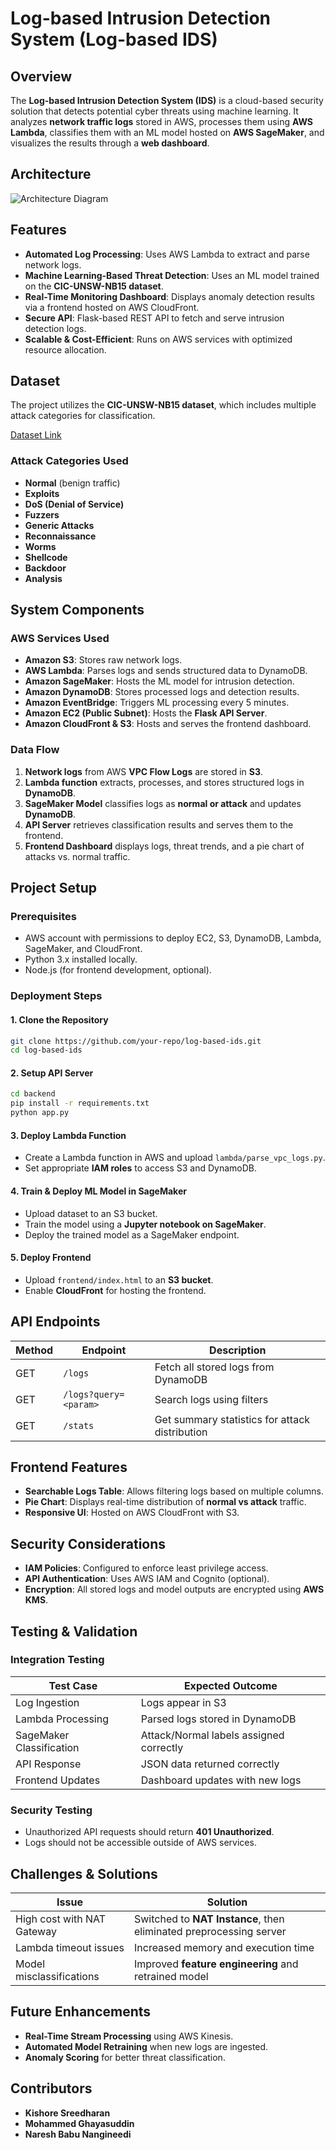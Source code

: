 # Log-based Intrusion Detection System (Log-based IDS)

## Overview
The **Log-based Intrusion Detection System (IDS)** is a cloud-based security solution that detects potential cyber threats using machine learning. It analyzes **network traffic logs** stored in AWS, processes them using **AWS Lambda**, classifies them with an ML model hosted on **AWS SageMaker**, and visualizes the results through a **web dashboard**.

## Architecture
![Architecture Diagram](https://github.com/user-attachments/assets/1d01b27f-aaae-44f5-8a22-2be82c8afce1)

## Features
- **Automated Log Processing**: Uses AWS Lambda to extract and parse network logs.
- **Machine Learning-Based Threat Detection**: Uses an ML model trained on the **CIC-UNSW-NB15 dataset**.
- **Real-Time Monitoring Dashboard**: Displays anomaly detection results via a frontend hosted on AWS CloudFront.
- **Secure API**: Flask-based REST API to fetch and serve intrusion detection logs.
- **Scalable & Cost-Efficient**: Runs on AWS services with optimized resource allocation.

## Dataset
The project utilizes the **CIC-UNSW-NB15 dataset**, which includes multiple attack categories for classification.

[Dataset Link](https://www.unb.ca/cic/datasets/cic-unsw-nb15.html)

### Attack Categories Used
- **Normal** (benign traffic)
- **Exploits**
- **DoS (Denial of Service)**
- **Fuzzers**
- **Generic Attacks**
- **Reconnaissance**
- **Worms**
- **Shellcode**
- **Backdoor**
- **Analysis**

## System Components
### AWS Services Used
- **Amazon S3**: Stores raw network logs.
- **AWS Lambda**: Parses logs and sends structured data to DynamoDB.
- **Amazon SageMaker**: Hosts the ML model for intrusion detection.
- **Amazon DynamoDB**: Stores processed logs and detection results.
- **Amazon EventBridge**: Triggers ML processing every 5 minutes.
- **Amazon EC2 (Public Subnet)**: Hosts the **Flask API Server**.
- **Amazon CloudFront & S3**: Hosts and serves the frontend dashboard.

### Data Flow
1. **Network logs** from AWS **VPC Flow Logs** are stored in **S3**.
2. **Lambda function** extracts, processes, and stores structured logs in **DynamoDB**.
3. **SageMaker Model** classifies logs as **normal or attack** and updates **DynamoDB**.
4. **API Server** retrieves classification results and serves them to the frontend.
5. **Frontend Dashboard** displays logs, threat trends, and a pie chart of attacks vs. normal traffic.

## Project Setup
### Prerequisites
- AWS account with permissions to deploy EC2, S3, DynamoDB, Lambda, SageMaker, and CloudFront.
- Python 3.x installed locally.
- Node.js (for frontend development, optional).

### Deployment Steps
#### 1. Clone the Repository
```bash
git clone https://github.com/your-repo/log-based-ids.git
cd log-based-ids
```

#### 2. Setup API Server
```bash
cd backend
pip install -r requirements.txt
python app.py
```

#### 3. Deploy Lambda Function
- Create a Lambda function in AWS and upload `lambda/parse_vpc_logs.py`.
- Set appropriate **IAM roles** to access S3 and DynamoDB.

#### 4. Train & Deploy ML Model in SageMaker
- Upload dataset to an S3 bucket.
- Train the model using a **Jupyter notebook on SageMaker**.
- Deploy the trained model as a SageMaker endpoint.

#### 5. Deploy Frontend
- Upload `frontend/index.html` to an **S3 bucket**.
- Enable **CloudFront** for hosting the frontend.

## API Endpoints
| Method | Endpoint | Description |
|--------|----------|-------------|
| GET    | `/logs`  | Fetch all stored logs from DynamoDB |
| GET    | `/logs?query=<param>` | Search logs using filters |
| GET    | `/stats` | Get summary statistics for attack distribution |

## Frontend Features
- **Searchable Logs Table**: Allows filtering logs based on multiple columns.
- **Pie Chart**: Displays real-time distribution of **normal vs attack** traffic.
- **Responsive UI**: Hosted on AWS CloudFront with S3.

## Security Considerations
- **IAM Policies**: Configured to enforce least privilege access.
- **API Authentication**: Uses AWS IAM and Cognito (optional).
- **Encryption**: All stored logs and model outputs are encrypted using **AWS KMS**.

## Testing & Validation
### Integration Testing
| Test Case | Expected Outcome |
|-----------|-----------------|
| Log Ingestion | Logs appear in S3 |
| Lambda Processing | Parsed logs stored in DynamoDB |
| SageMaker Classification | Attack/Normal labels assigned correctly |
| API Response | JSON data returned correctly |
| Frontend Updates | Dashboard updates with new logs |

### Security Testing
- Unauthorized API requests should return **401 Unauthorized**.
- Logs should not be accessible outside of AWS services.

## Challenges & Solutions
| Issue | Solution |
|-------|----------|
| High cost with NAT Gateway | Switched to **NAT Instance**, then eliminated preprocessing server |
| Lambda timeout issues | Increased memory and execution time |
| Model misclassifications | Improved **feature engineering** and retrained model |

## Future Enhancements
- **Real-Time Stream Processing** using AWS Kinesis.
- **Automated Model Retraining** when new logs are ingested.
- **Anomaly Scoring** for better threat classification.

## Contributors
- **Kishore Sreedharan**
- **Mohammed Ghayasuddin**
- **Naresh Babu Nangineedi**




